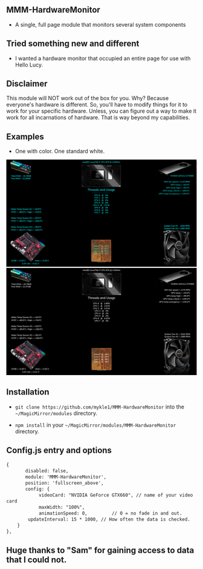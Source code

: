 ## MMM-HardwareMonitor

* A single, full page module that monitors several system components

## Tried something new and different

* I wanted a hardware monitor that occupied an entire page for use with Hello Lucy.

## Disclaimer

This module will NOT work out of the box for you. Why? Because everyone's hardware is different.
So, you'll have to modify things for it to work for your specific hardware.
Unless, you can figure out a way to make it work for all incarnations of hardware.
That is way beyond my capabilities.

## Examples

* One with color. One standard white.

![](images/cyan.png)
![](images/white.png)

## Installation

* `git clone https://github.com/mykle1/MMM-HardwareMonitor` into the `~/MagicMirror/modules` directory.

* `npm install` in your `~/MagicMirror/modules/MMM-HardwareMonitor` directory.


## Config.js entry and options

    {
           disabled: false,
           module: 'MMM-HardwareMonitor',
           position: 'fullscreen_above',
		   config: {
		        videoCard: "NVIDIA GeForce GTX660", // name of your video card
        	   	maxWidth: "100%",
        	   	animationSpeed: 0,         // 0 = no fade in and out.
			updateInterval: 15 * 1000, // How often the data is checked.
		}
    },
	
## Huge thanks to "Sam" for gaining access to data that I could not.
